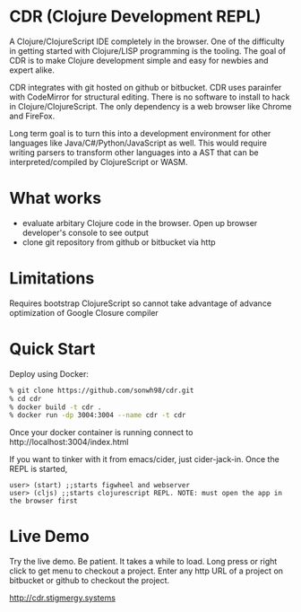 # CDR (Clojure Development REPL)
 
A Clojure/ClojureScript IDE completely in the browser. One of the difficulty in getting started with Clojure/LISP
programming is the tooling. The goal of CDR is to make Clojure development simple and easy for newbies and expert 
alike.

CDR integrates with git hosted on github or bitbucket.  CDR uses parainfer with CodeMirror for structural editing.
There is no software to install to hack in Clojure/ClojureScript. The only dependency is a 
web browser like Chrome and FireFox.

Long term goal is to turn this into a development environment for other languages like 
Java/C#/Python/JavaScript as well. This would require writing parsers to transform other languages into a
AST that can be interpreted/compiled by ClojureScript or WASM.

# What works
* evaluate arbitary Clojure code in the browser. Open up browser developer's console to see output
* clone git repository from github or bitbucket via http

# Limitations

Requires bootstrap ClojureScript so cannot take advantage of advance optimization of Google Closure compiler

# Quick Start

Deploy using Docker:

```bash
% git clone https://github.com/sonwh98/cdr.git
% cd cdr
% docker build -t cdr .
% docker run -dp 3004:3004 --name cdr -t cdr
```

Once your docker container is running connect to http://localhost:3004/index.html

If you want to tinker with it from emacs/cider, just cider-jack-in. Once the REPL is started,

```
user> (start) ;;starts figwheel and webserver
user> (cljs) ;;starts clojurescript REPL. NOTE: must open the app in the browser first
```

# Live Demo

Try the live demo. Be patient. It takes a while to load. Long press or right click to get menu to checkout a project.
Enter any http URL of a project on bitbucket or github to checkout the project.

http://cdr.stigmergy.systems
